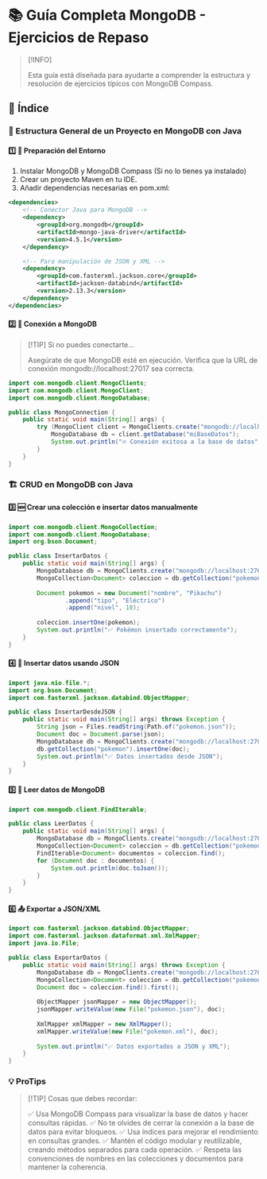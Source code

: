 # 📚 Guía Completa MongoDB - Ejercicios de Repaso

> [!INFO]
> 
> Esta guía está diseñada para ayudarte a comprender la estructura y resolución de ejercicios típicos con MongoDB Compass.

## 🌟 Índice

### 🎯 Estructura General de un Proyecto en MongoDB con Java

#### 1️⃣ 🔧 Preparación del Entorno

1. Instalar MongoDB y MongoDB Compass (Si no lo tienes ya instalado)
2. Crear un proyecto Maven en tu IDE.
3. Añadir dependencias necesarias en pom.xml:

```xml
<dependencies>
    <!-- Conector Java para MongoDB -->
    <dependency>
        <groupId>org.mongodb</groupId>
        <artifactId>mongo-java-driver</artifactId>
        <version>4.5.1</version>
    </dependency>

    <!-- Para manipulación de JSON y XML -->
    <dependency>
        <groupId>com.fasterxml.jackson.core</groupId>
        <artifactId>jackson-databind</artifactId>
        <version>2.13.3</version>
    </dependency>
</dependencies>
```

#### 2️⃣ 🔗 Conexión a MongoDB

> [!TIP] Si no puedes conectarte...
>
> Asegúrate de que MongoDB esté en ejecución.
> Verifica que la URL de conexión mongodb://localhost:27017 sea correcta.

```java
import com.mongodb.client.MongoClients;
import com.mongodb.client.MongoClient;
import com.mongodb.client.MongoDatabase;

public class MongoConnection {
    public static void main(String[] args) {
        try (MongoClient client = MongoClients.create("mongodb://localhost:27017")) {
            MongoDatabase db = client.getDatabase("miBaseDatos");
            System.out.println("🔥 Conexión exitosa a la base de datos");
        }
    }
}
```

### 🏗️ CRUD en MongoDB con Java

#### 3️⃣ 🆕 Crear una colección e insertar datos manualmente

```java
import com.mongodb.client.MongoCollection;
import com.mongodb.client.MongoDatabase;
import org.bson.Document;

public class InsertarDatos {
    public static void main(String[] args) {
        MongoDatabase db = MongoClients.create("mongodb://localhost:27017").getDatabase("miBaseDatos");
        MongoCollection<Document> coleccion = db.getCollection("pokemon");
        
        Document pokemon = new Document("nombre", "Pikachu")
                .append("tipo", "Eléctrico")
                .append("nivel", 10);
        
        coleccion.insertOne(pokemon);
        System.out.println("✅ Pokémon insertado correctamente");
    }
}
```

#### 4️⃣ 📂 Insertar datos usando JSON

```java
import java.nio.file.*;
import org.bson.Document;
import com.fasterxml.jackson.databind.ObjectMapper;

public class InsertarDesdeJSON {
    public static void main(String[] args) throws Exception {
        String json = Files.readString(Path.of("pokemon.json"));
        Document doc = Document.parse(json);
        MongoDatabase db = MongoClients.create("mongodb://localhost:27017").getDatabase("miBaseDatos");
        db.getCollection("pokemon").insertOne(doc);
        System.out.println("✅ Datos insertados desde JSON");
    }
}
```

#### 5️⃣ 📖 Leer datos de MongoDB

```java
import com.mongodb.client.FindIterable;

public class LeerDatos {
    public static void main(String[] args) {
        MongoDatabase db = MongoClients.create("mongodb://localhost:27017").getDatabase("miBaseDatos");
        MongoCollection<Document> coleccion = db.getCollection("pokemon");
        FindIterable<Document> documentos = coleccion.find();
        for (Document doc : documentos) {
            System.out.println(doc.toJson());
        }
    }
}
```

#### 6️⃣ 📤 Exportar a JSON/XML

```java
import com.fasterxml.jackson.databind.ObjectMapper;
import com.fasterxml.jackson.dataformat.xml.XmlMapper;
import java.io.File;

public class ExportarDatos {
    public static void main(String[] args) throws Exception {
        MongoDatabase db = MongoClients.create("mongodb://localhost:27017").getDatabase("miBaseDatos");
        MongoCollection<Document> coleccion = db.getCollection("pokemon");
        Document doc = coleccion.find().first();
        
        ObjectMapper jsonMapper = new ObjectMapper();
        jsonMapper.writeValue(new File("pokemon.json"), doc);
        
        XmlMapper xmlMapper = new XmlMapper();
        xmlMapper.writeValue(new File("pokemon.xml"), doc);
        
        System.out.println("✅ Datos exportados a JSON y XML");
    }
}
```

### 💡 ProTips 

> [!TIP] Cosas que debes recordar:
> 
> ✅ Usa MongoDB Compass para visualizar la base de datos y hacer consultas rápidas.
> ✅ No te olvides de cerrar la conexión a la base de datos para evitar bloqueos.
> ✅ Usa índices para mejorar el rendimiento en consultas grandes.
> ✅ Mantén el código modular y reutilizable, creando métodos separados para cada operación.
> ✅ Respeta las convenciones de nombres en las colecciones y documentos para mantener la coherencia.